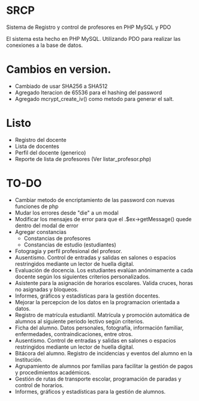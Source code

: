 # SRCP
Sistema de Registro y control de profesores en PHP MySQL y PDO

El sistema esta hecho en PHP MySQL. Utilizando PDO para realizar las conexiones a la base de datos.

# Cambios en version.
* Cambiado de usar SHA256 a SHA512
* Agregado Iteracion de 65536 para el hashing del password
* Agregado mcrypt_create_iv() como metodo para generar el salt.

# Listo
* Registro del docente
* Lista de docentes
* Perfil del docente (generico)
* Reporte de lista de profesores (Ver listar_profesor.php)

# TO-DO

* Cambiar metodo de encriptamiento de las password con nuevas funciones de php
* Mudar los errores desde "die" a un modal
* Modificar los mensajes de error para que el .$ex->getMessage() quede dentro del modal de error
* Agregar constancias
  * Constancias de profesores
  * Constancias de estudio (estudiantes) 
* Fotogragia y perfil profesional del profesor.
* Ausentismo. Control de entradas y salidas en salones o espacios restringidos mediante un lector de huella digital.
* Evaluación de docencia. Los estudiantes evalúan anónimamente a cada docente según los siguientes criterios personalizados.
* Asistente para la asignación de horarios escolares. Valida cruces, horas no asignadas y bloqueos.
* Informes, gráficos y estadísticas para la gestión docentes.
* Mejorar la percepcion de los datos en la programacion orientada a datos.
* Registro de matrícula estudiantil. Matrícula y promoción automática de alumnos al siguiente periodo lectivo según criterios.
* Ficha del alumno. Datos personales, fotografía, información familiar, enfermedades,  contraindicaciones, entre otros.
* Ausentismo. Control de entradas y salidas en salones o espacios restringidos mediante un lector de huella digital.
* Bitácora del alumno. Registro de incidencias y eventos del alumno en la Institución.
* Agrupamiento de alumnos por familias para facilitar la gestión de pagos y procedimientos académicos.
* Gestión de rutas de transporte escolar, programación de paradas y control de horarios.
* Informes, gráficos y estadísticas para la gestión de alumnos.